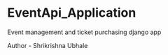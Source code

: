 # EventApi_Application
Event management and ticket purchasing django app

Author - Shrikrishna Ubhale
